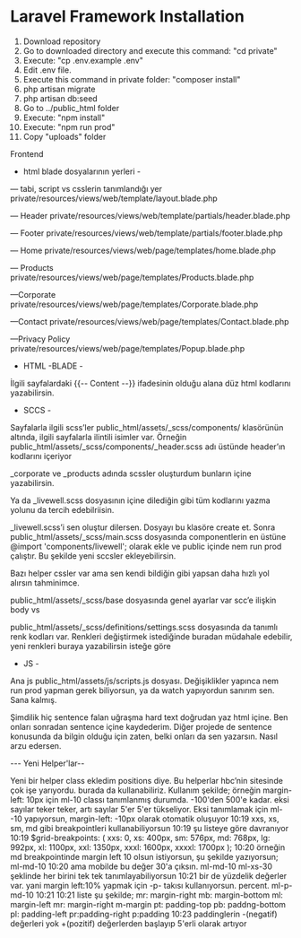 Laravel Framework Installation
==================

1. Download repository
2. Go to downloaded directory and execute this command: "cd private"
3. Execute: "cp .env.example .env"
4. Edit .env file.
5. Execute this command in private folder: "composer install"
6. php artisan migrate
7. php artisan db:seed
8. Go to ../public_html folder
9. Execute: "npm install"
10. Execute: "npm run prod"
11. Copy "uploads" folder




Frontend

- html blade dosyalarının yerleri - 

— <head> tabi, script vs csslerin tanımlandığı yer
private/resources/views/web/template/layout.blade.php

— Header
private/resources/views/web/template/partials/header.blade.php

— Footer
private/resources/views/web/template/partials/footer.blade.php

— Home
private/resources/views/web/page/templates/home.blade.php

— Products
private/resources/views/web/page/templates/Products.blade.php

—Corporate
private/resources/views/web/page/templates/Corporate.blade.php

—Contact
private/resources/views/web/page/templates/Contact.blade.php

—Privacy Policy
private/resources/views/web/page/templates/Popup.blade.php



 - HTML -BLADE -

İlgili sayfalardaki {{-- Content --}} ifadesinin olduğu alana düz html kodlarını yazabilirsin.




- SCCS - 

Sayfalarla ilgili scss’ler public_html/assets/_scss/components/ klasörünün altında, ilgili sayfalarla ilintili isimler var.
Örneğin public_html/assets/_scss/components/_header.scss adı üstünde header’ın kodlarını içeriyor

_corporate ve _products adında scssler oluşturdum bunların içine yazabilirsin.

Ya da _livewell.scss dosyasının içine dilediğin gibi tüm kodlarını yazma yolunu da tercih edebilriisin. 

_livewell.scss’i sen oluştur dilersen. Dosyayı bu klasöre create et. Sonra public_html/assets/_scss/main.scss dosyasında componentlerin en üstüne @import 'components/livewell'; olarak ekle ve public içinde nem run prod çalıştır. Bu şekilde yeni sccsler ekleyebilirsin. 

Bazı helper cssler var ama sen kendi bildiğin gibi yapsan daha hızlı yol alırsın tahminimce. 

public_html/assets/_scss/base dosyasında genel ayarlar var scc’e ilişkin body vs

public_html/assets/_scss/definitions/settings.scss dosyasında da tanımlı renk kodları var. Renkleri değiştirmek istediğinde buradan müdahale edebilir, yeni renkleri buraya yazabilirsin isteğe göre


- JS - 

Ana js public_html/assets/js/scripts.js dosyası. Değişiklikler yapınca nem run prod yapman gerek biliyorsun, ya da watch yapıyordun sanırım sen. Sana kalmış.



Şimdilik hiç sentence falan uğraşma hard text doğrudan yaz html içine. Ben onları sonradan sentence içine kaydederim. Diğer projede de sentence konusunda da bilgin olduğu için zaten, belki onları da sen yazarsın. Nasıl arzu edersen. 








--- Yeni Helper'lar--

Yeni bir helper class ekledim positions diye. Bu helperlar hbc’nin sitesinde çok işe yarıyordu. burada da kullanabiliriz. Kullanım şekilde; örneğin margin-left: 10px için  ml-10 classı tanımlanmış durumda. -100'den 500'e kadar. eksi sayılar teker teker, artı sayılar 5'er 5'er tükseliyor. Eksi tanımlamak için ml--10 yapıyorsun, margin-left: -10px olarak otomatik oluşuyor
10:19
xxs, xs, sm, md gibi breakpointleri kullanabiliyorsun
10:19
şu listeye göre davranıyor
10:19
$grid-breakpoints: (
    xxs: 0,
    xs: 400px,
    sm: 576px,
    md: 768px,
    lg: 992px,
    xl: 1100px,
    xxl: 1350px,
    xxxl: 1600px,
    xxxxl: 1700px
);
10:20
örneğin md breakpointinde margin left 10 olsun istiyorsun, şu şekilde yazıyorsun; ml-md-10
10:20
ama mobilde bu değer 30'a çıksın. ml-md-10 ml-xs-30 şeklinde her birini tek tek tanımlayabiliyorsun
10:21
bir de yüzdelik değerler var. yani margin left:10% yapmak için -p- takısı kullanıyorsun. percent. ml-p-md-10
10:21
10:21
liste şu şekilde;
mr: margin-right
mb: margin-bottom
ml: margin-left
mr: margin-right
m-margin
pt: padding-top
pb: paddng-bottom
pl: padding-left
pr:padding-right
p:padding
10:23
paddinglerin -(negatif) değerleri yok +(pozitif) değerlerden başlayıp 5'erli olarak artıyor






